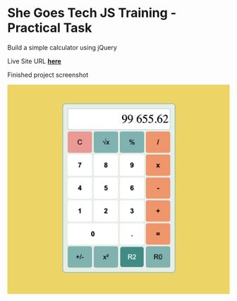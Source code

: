 # She Goes Tech JS Training - Practical Task

Build a simple calculator using jQuery

Live Site URL [**here**](https://kristinesoncika.github.io/SheGoesTech-calculator/)

Finished project screenshot

![Finished project screenshot](./screenshot.png)
